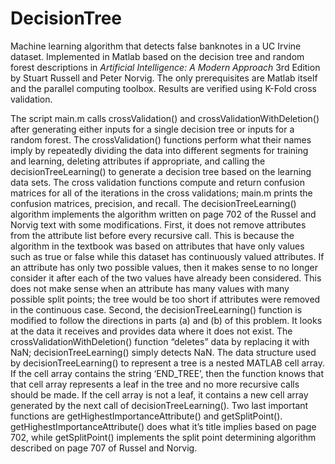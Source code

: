 # DecisionTree
Machine learning algorithm that detects false banknotes in a UC Irvine dataset. Implemented in Matlab based on the decision tree and random forest descriptions in *Artificial Intelligence: A Modern Approach* 3rd Edition by Stuart Russell and Peter Norvig. The only prerequisites are Matlab itself and the parallel computing toolbox. Results are verified using K-Fold cross validation. 

The script main.m calls crossValidation() and crossValidationWithDeletion() after generating either inputs for a single decision tree or inputs for a random forest. The crossValidation() functions perform what their names imply by repeatedly dividing the data into different segments for training and learning, deleting attributes if appropriate, and calling the decisionTreeLearning() to generate a decision tree based on the learning data sets. The cross validation functions compute and return confusion matrices for all of the iterations in the cross validations; main.m prints the confusion matrices, precision, and recall. The decisionTreeLearning() algorithm implements the algorithm written on page 702 of the Russel and Norvig text with some modifications. First, it does not remove attributes from the attribute list before every recursive call. This is because the algorithm in the textbook was based on attributes that have only values such as true or false while this dataset has continuously valued attributes. If an attribute has only two possible values, then it makes sense to no longer consider it after each of the two values have already been considered. This does not make sense when an attribute has many values with many possible split points; the tree would be too short if attributes were removed in the continuous case. Second, the decisionTreeLearning() function is modified to follow the directions in parts (a) and (b) of this problem. It looks at the data it receives and provides data where it does not exist. The crossValidationWithDeletion() function “deletes” data by replacing it with NaN; decisionTreeLearning() simply detects NaN. The data structure used by decisionTreeLearning() to represent a tree is a nested MATLAB cell array. If the cell array contains the string ‘END_TREE’, then the function knows that that cell array represents a leaf in the tree and no more recursive calls should be made. If the cell array is not a leaf, it contains a new cell array generated by the next call of decisionTreeLearning(). Two last important functions are getHighestImportanceAttribute() and getSplitPoint(). getHighestImportanceAttribute() does what it’s title implies based on page 702, while getSplitPoint() implements the split point determining algorithm described on page 707 of Russel and Norvig.
